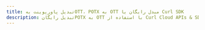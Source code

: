 ---title: تبدیل پاورپوینت بهOTT، POTX به OTT مبدل رایگان یا Curl SDKdescription: تبدیل رایگانPOTX به OTT با استفاده از Curl Cloud APIs & SDK. همچنین اسناد Microsoft PowerPoint را در Cloud ایجاد، ویرایش و رندر کنید.---